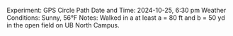 Experiment: GPS Circle Path
Date and Time: 2024-10-25, 6:30 pm
Weather Conditions: Sunny, 56°F
Notes: Walked in a at least a = 80 ft and b = 50 yd in the open field on UB North Campus.